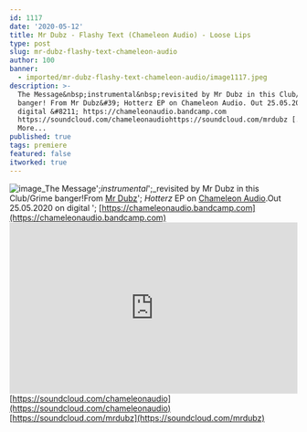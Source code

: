 ```yaml
---
id: 1117
date: '2020-05-12'
title: Mr Dubz - Flashy Text (Chameleon Audio) - Loose Lips
type: post
slug: mr-dubz-flashy-text-chameleon-audio
author: 100
banner:
  - imported/mr-dubz-flashy-text-chameleon-audio/image1117.jpeg
description: >-
  The Message&nbsp;instrumental&nbsp;revisited by Mr Dubz in this Club/Grime
  banger! From Mr Dubz&#39; Hotterz EP on Chameleon Audio. Out 25.05.2020 on
  digital &#8211; https://chameleonaudio.bandcamp.com
  https://soundcloud.com/chameleonaudiohttps://soundcloud.com/mrdubz [...]Read
  More...
published: true
tags: premiere
featured: false
itworked: true
---
```

![image](../imported/mr-dubz-flashy-text-chameleon-audio/image1117.jpeg)_The Message';_instrumental_';_revisited by Mr Dubz in this Club/Grime banger!From [Mr Dubz](https://soundcloud.com/mrdubz)'; _Hotterz_ EP on [Chameleon Audio](https://chameleonaudio.bandcamp.com).Out 25.05.2020 on digital '; [https://chameleonaudio.bandcamp.com](https://chameleonaudio.bandcamp.com)<iframe width='100%' height='300' scrolling='no' frameborder='no' allow='autoplay' src='https://w.soundcloud.com/player/?url=https%3A//api.soundcloud.com/tracks/819081172&color=%23ff5500&auto_play=false&hide_related=true&show_comments=true&show_user=true&show_reposts=false&show_teaser=false'></iframe>[](https://soundcloud.com/chameleonaudio)[https://soundcloud.com/chameleonaudio](https://soundcloud.com/chameleonaudio)  
[](https://soundcloud.com/mrdubz)[https://soundcloud.com/mrdubz](https://soundcloud.com/mrdubz)